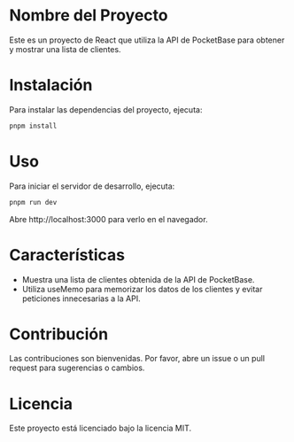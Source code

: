 # Nombre del Proyecto

Este es un proyecto de React que utiliza la API de PocketBase para obtener y mostrar una lista de clientes.

# Instalación

Para instalar las dependencias del proyecto, ejecuta:
```bash
pnpm install
```
# Uso

Para iniciar el servidor de desarrollo, ejecuta:

```bash
pnpm run dev
```

Abre http://localhost:3000 para verlo en el navegador.

# Características

- Muestra una lista de clientes obtenida de la API de PocketBase.
- Utiliza useMemo para memorizar los datos de los clientes y evitar peticiones innecesarias a la API.

# Contribución

Las contribuciones son bienvenidas. Por favor, abre un issue o un pull request para sugerencias o cambios.

# Licencia

Este proyecto está licenciado bajo la licencia MIT.
